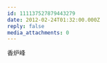 ```yaml
---
id: 111137527879443279
date: 2012-02-24T01:32:00.000Z
reply: false
media_attachments: 0
---
```


香炉峰 ​​​​


